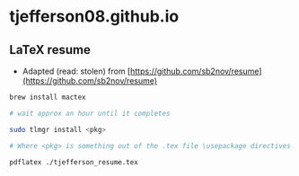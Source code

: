 # tjefferson08.github.io
## LaTeX resume
- Adapted (read: stolen) from [https://github.com/sb2nov/resume](https://github.com/sb2nov/resume)

```bash
brew install mactex

# wait approx an hour until it completes

sudo tlmgr install <pkg>

# Where <pkg> is something out of the .tex file \usepackage directives

pdflatex ./tjefferson_resume.tex
```
